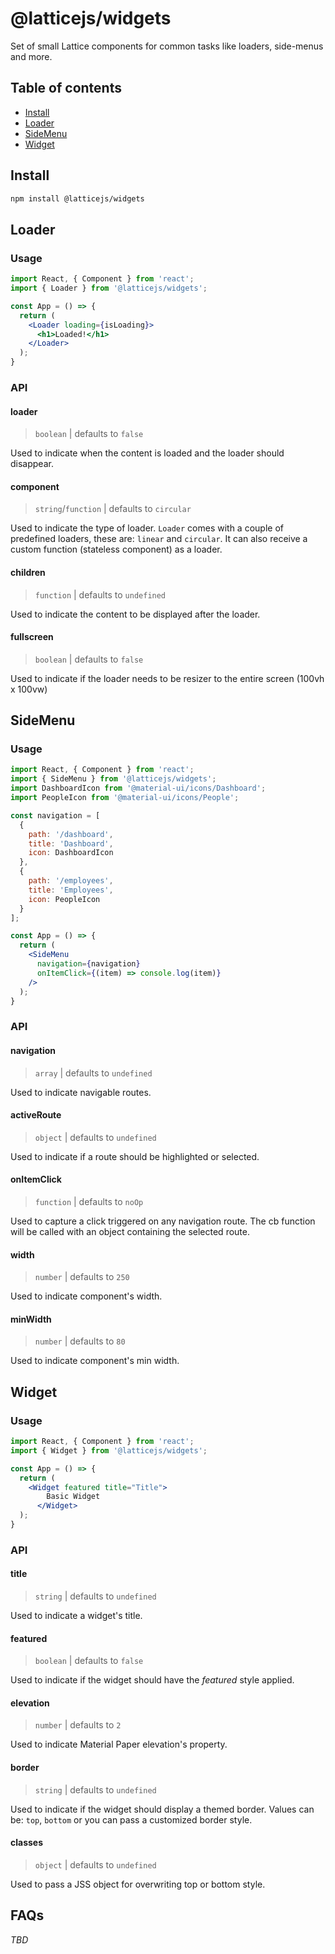 # @latticejs/widgets

Set of small Lattice components for common tasks like loaders, side-menus and more.

## Table of contents

- [Install](#install)
- [Loader](#loader)
- [SideMenu](#sidemenu)
- [Widget](#widget)

## <a name="install"></a>Install

```bash
npm install @latticejs/widgets
```

## <a name="loader"></a>Loader

### Usage

```jsx
import React, { Component } from 'react';
import { Loader } from '@latticejs/widgets';

const App = () => {
  return (
    <Loader loading={isLoading}>
      <h1>Loaded!</h1>
    </Loader>
  );
}
```

<!-- start:loader-api -->
### API

#### loader

> `boolean` | defaults to `false`

Used to indicate when the content is loaded and the loader should disappear.

#### component

> `string`/`function` | defaults to `circular`

Used to indicate the type of loader. `Loader` comes with a couple of predefined loaders, these are: `linear` and `circular`. It can also receive a custom function (stateless component) as a loader.

#### children

> `function` | defaults to `undefined`

Used to indicate the content to be displayed after the loader.

#### fullscreen

> `boolean` | defaults to `false`

Used to indicate if the loader needs to be resizer to the entire screen (100vh x 100vw)
<!-- end:loader-api -->

## <a name="sidemenu"></a>SideMenu

### Usage

```jsx
import React, { Component } from 'react';
import { SideMenu } from '@latticejs/widgets';
import DashboardIcon from '@material-ui/icons/Dashboard';
import PeopleIcon from '@material-ui/icons/People';

const navigation = [
  {
    path: '/dashboard',
    title: 'Dashboard',
    icon: DashboardIcon
  },
  {
    path: '/employees',
    title: 'Employees',
    icon: PeopleIcon
  }
];

const App = () => {
  return (
    <SideMenu
      navigation={navigation}
      onItemClick={(item) => console.log(item)}
    />
  );
}
```

<!-- start:sidemenu-api -->
### API

#### navigation

> `array` | defaults to `undefined`

Used to indicate navigable routes.

#### activeRoute

> `object` | defaults to `undefined`

Used to indicate if a route should be highlighted or selected.

#### onItemClick

> `function` | defaults to `noOp`

Used to capture a click triggered on any navigation route. The cb function will be called with an object containing the selected route.

#### width

> `number` | defaults to `250`

Used to indicate component's width.

#### minWidth

> `number` | defaults to `80`

Used to indicate component's min width.
<!-- end:sidemenu-api -->

## <a name="widget"></a>Widget


### Usage

```jsx
import React, { Component } from 'react';
import { Widget } from '@latticejs/widgets';

const App = () => {
  return (
    <Widget featured title="Title">
        Basic Widget
      </Widget>
  );
}
```

<!-- start:widget-api -->
### API

#### title

> `string` | defaults to `undefined`

Used to indicate a widget's title.


#### featured

> `boolean` | defaults to `false`

Used to indicate if the widget should have the _featured_ style applied.

#### elevation

> `number` | defaults to `2`

Used to indicate Material Paper elevation's property.

#### border

> `string` | defaults to `undefined`

Used to indicate if the widget should display a themed border. Values can be: `top`, `bottom` or you can pass a customized border style.

#### classes

> `object` | defaults to `undefined`

Used to pass a JSS object for overwriting top or bottom style.
<!-- end:widget-api -->

## FAQs

_TBD_
